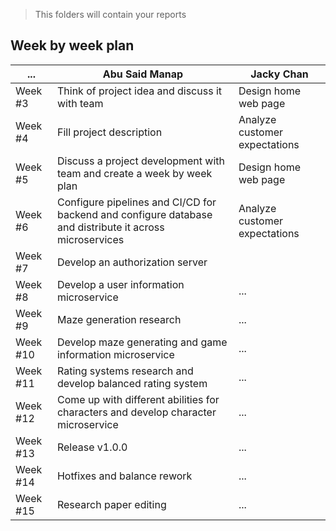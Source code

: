 > This folders will contain your reports
## Week by week plan
|...|Abu Said Manap|Jacky Chan|
|---|---|---|
|Week #3|Think of project idea and discuss it with team|Design home web page|
|Week #4|Fill project description|Analyze customer expectations|
|Week #5|Discuss a project development with team and create a week by week plan|Design home web page|
|Week #6|Configure pipelines and CI/CD for backend and configure database and distribute it across microservices|Analyze customer expectations|
|Week #7|Develop an authorization server||
|Week #8|Develop a user information microservice|...|
|Week #9|Maze generation research|...|
|Week #10|Develop maze generating and game information microservice|...|
|Week #11|Rating systems research and develop balanced rating system|...|
|Week #12|Come up with different abilities for characters and develop character microservice|...|
|Week #13|Release v1.0.0|...|
|Week #14|Hotfixes and balance rework|...|
|Week #15|Research paper editing|...|